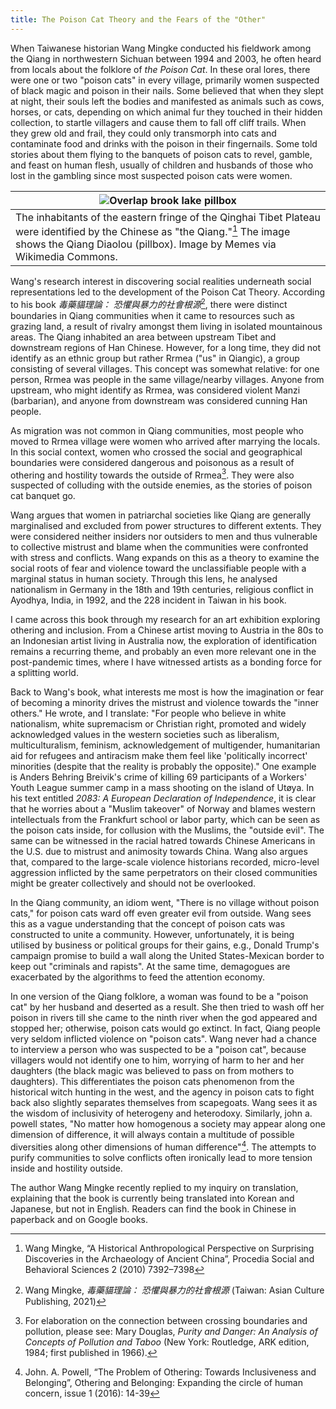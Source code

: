 ```yaml
---
title: The Poison Cat Theory and the Fears of the "Other"
---
```


When Taiwanese historian Wang Mingke conducted his fieldwork among the Qiang in northwestern Sichuan between 1994 and 2003, he often heard from locals about the folklore of _the Poison Cat_. In these oral lores, there were one or two "poison cats" in every village, primarily women suspected of black magic and poison in their nails. Some believed that when they slept at night, their souls left the bodies and manifested as animals such as cows, horses, or cats, depending on which animal fur they touched in their hidden collection, to startle villagers and cause them to fall off cliff trails. When they grew old and frail, they could only transmorph into cats and contaminate food and drinks with the poison in their fingernails. Some told stories about them flying to the banquets of poison cats to revel, gamble, and feast on human flesh, usually of children and husbands of those who lost in the gambling since most suspected poison cats were women.

| ![Overlap brook lake pillbox](https://upload.wikimedia.org/wikipedia/commons/8/81/Overlap_brook_lake_pillbox.JPG)                                                                                        |
| -------------------------------------------------------------------------------------------------------------------------------------------------------------------------------------------------------- |
| The inhabitants of the eastern fringe of the Qinghai Tibet Plateau were identified by the Chinese as "the Qiang."[^1] The image shows the Qiang Diaolou (pillbox). Image by Memes via Wikimedia Commons. |

Wang's research interest in discovering social realities underneath social representations led to the development of the Poison Cat Theory. According to his book _毒藥貓理論： 恐懼與暴力的社會根源_[^2], there were distinct boundaries in Qiang communities when it came to resources such as grazing land, a result of rivalry amongst them living in isolated mountainous areas. The Qiang inhabited an area between upstream Tibet and downstream regions of Han Chinese. However, for a long time, they did not identify as an ethnic group but rather Rrmea ("us" in Qiangic), a group consisting of several villages. This concept was somewhat relative: for one person, Rrmea was people in the same village/nearby villages. Anyone from upstream, who might identify as Rrmea, was considered violent Manzi (barbarian), and anyone from downstream was considered cunning Han people.

As migration was not common in Qiang communities, most people who moved to Rrmea village were women who arrived after marrying the locals. In this social context, women who crossed the social and geographical boundaries were considered dangerous and poisonous as a result of othering and hostility towards the outside of Rrmea[^3]. They were also suspected of colluding with the outside enemies, as the stories of poison cat banquet go.

Wang argues that women in patriarchal societies like Qiang are generally marginalised and excluded from power structures to different extents. They were considered neither insiders nor outsiders to men and thus vulnerable to collective mistrust and blame when the communities were confronted with stress and conflicts. Wang expands on this as a theory to examine the social roots of fear and violence toward the unclassifiable people with a marginal status in human society. Through this lens, he analysed nationalism in Germany in the 18th and 19th centuries, religious conflict in Ayodhya, India, in 1992, and the 228 incident in Taiwan in his book.

I came across this book through my research for an art exhibition exploring othering and inclusion. From a Chinese artist moving to Austria in the 80s to an Indonesian artist living in Australia now, the exploration of identification remains a recurring theme, and probably an even more relevant one in the post-pandemic times, where I have witnessed artists as a bonding force for a splitting world.

Back to Wang's book, what interests me most is how the imagination or fear of becoming a minority drives the mistrust and violence towards the "inner others." He wrote, and I translate: "For people who believe in white nationalism, white supremacism or Christian right, promoted and widely acknowledged values in the western societies such as liberalism, multiculturalism, feminism, acknowledgement of multigender, humanitarian aid for refugees and antiracism make them feel like 'politically incorrect' minorities (despite that the reality is probably the opposite)." One example is Anders Behring Breivik's crime of killing 69 participants of a Workers' Youth League summer camp in a mass shooting on the island of Utøya. In his text entitled _2083: A European Declaration of Independence_, it is clear that he worries about a "Muslim takeover" of Norway and blames western intellectuals from the Frankfurt school or labor party, which can be seen as the poison cats inside, for collusion with the Muslims, the "outside evil". The same can be witnessed in the racial hatred towards Chinese Americans in the U.S. due to mistrust and animosity towards China. Wang also argues that, compared to the large-scale violence historians recorded, micro-level aggression inflicted by the same perpetrators on their closed communities might be greater collectively and should not be overlooked.

In the Qiang community, an idiom went, "There is no village without poison cats," for poison cats ward off even greater evil from outside. Wang sees this as a vague understanding that the concept of poison cats was constructed to unite a community. However, unfortunately, it is being utilised by business or political groups for their gains, e.g., Donald Trump's campaign promise to build a wall along the United States-Mexican border to keep out "criminals and rapists". At the same time, demagogues are exacerbated by the algorithms to feed the attention economy.

In one version of the Qiang folklore, a woman was found to be a "poison cat" by her husband and deserted as a result. She then tried to wash off her poison in rivers till she came to the ninth river when the god appeared and stopped her; otherwise, poison cats would go extinct. In fact, Qiang people very seldom inflicted violence on "poison cats". Wang never had a chance to interview a person who was suspected to be a "poison cat", because villagers would not identify one to him, worrying of harm to her and her daughters (the black magic was believed to pass on from mothers to daughters). This differentiates the poison cats phenomenon from the historical witch hunting in the west, and the agency in poison cats to fight back also slightly separates themselves from scapegoats. Wang sees it as the wisdom of inclusivity of heterogeny and heterodoxy. Similarly, john a. powell states, "No matter how homogenous a society may appear along one dimension of difference, it will always contain a multitude of possible diversities along other dimensions of human difference"[^4]. The attempts to purify communities to solve conflicts often ironically lead to more tension inside and hostility outside.

The author Wang Mingke recently replied to my inquiry on translation, explaining that the book is currently being translated into Korean and Japanese, but not in English. Readers can find the book in Chinese in paperback and on Google books.

[^1]: Wang Mingke, “A Historical Anthropological Perspective on Surprising Discoveries in the Archaeology of Ancient China”, Procedia Social and Behavioral Sciences 2 (2010) 7392–7398
[^2]: Wang Mingke, _毒藥貓理論： 恐懼與暴力的社會根源_ (Taiwan: Asian Culture Publishing, 2021)
[^3]: For elaboration on the connection between crossing boundaries and pollution, please see: Mary Douglas, _Purity and Danger: An Analysis of Concepts of Pollution and Taboo_ (New York: Routledge, ARK edition, 1984; first published in 1966).
[^4]: John. A. Powell, “The Problem of Othering: Towards Inclusiveness and Belonging”, Othering and Belonging: Expanding the circle of human concern, issue 1 (2016): 14-39
